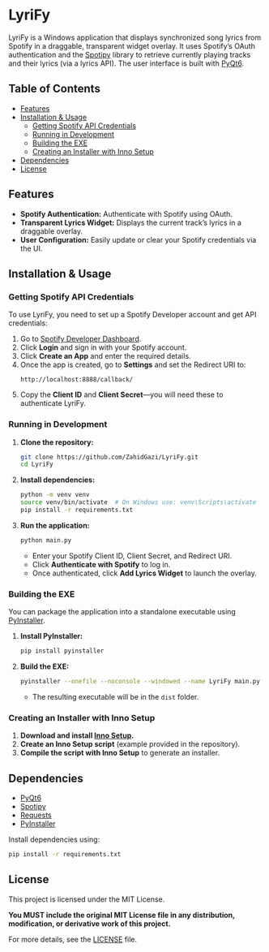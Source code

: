# LyriFy

LyriFy is a Windows application that displays synchronized song lyrics from Spotify in a draggable, transparent widget overlay. It uses Spotify’s OAuth authentication and the [Spotipy](https://spotipy.readthedocs.io/) library to retrieve currently playing tracks and their lyrics (via a lyrics API). The user interface is built with [PyQt6](https://www.riverbankcomputing.com/software/pyqt/).

## Table of Contents

- [Features](#features)
- [Installation & Usage](#installation--usage)
  - [Getting Spotify API Credentials](#getting-spotify-api-credentials)
  - [Running in Development](#running-in-development)
  - [Building the EXE](#building-the-exe)
  - [Creating an Installer with Inno Setup](#creating-an-installer-with-inno-setup)
- [Dependencies](#dependencies)
- [License](#license)

## Features

- **Spotify Authentication:** Authenticate with Spotify using OAuth.
- **Transparent Lyrics Widget:** Displays the current track’s lyrics in a draggable overlay.
- **User Configuration:** Easily update or clear your Spotify credentials via the UI.

## Installation & Usage

### Getting Spotify API Credentials

To use LyriFy, you need to set up a Spotify Developer account and get API credentials:

1. Go to [Spotify Developer Dashboard](https://developer.spotify.com/dashboard/).
2. Click **Login** and sign in with your Spotify account.
3. Click **Create an App** and enter the required details.
4. Once the app is created, go to **Settings** and set the Redirect URI to:
   ```
   http://localhost:8888/callback/
   ```
5. Copy the **Client ID** and **Client Secret**—you will need these to authenticate LyriFy.

### Running in Development

1. **Clone the repository:**
   ```bash
   git clone https://github.com/ZahidGazi/LyriFy.git
   cd LyriFy
   ```
2. **Install dependencies:**
   ```bash
   python -m venv venv
   source venv/bin/activate  # On Windows use: venv\Scripts\activate
   pip install -r requirements.txt
   ```
3. **Run the application:**
   ```bash
   python main.py
   ```
   - Enter your Spotify Client ID, Client Secret, and Redirect URI.
   - Click **Authenticate with Spotify** to log in.
   - Once authenticated, click **Add Lyrics Widget** to launch the overlay.

### Building the EXE

You can package the application into a standalone executable using [PyInstaller](https://www.pyinstaller.org/).

1. **Install PyInstaller:**
   ```bash
   pip install pyinstaller
   ```
2. **Build the EXE:**
   ```bash
   pyinstaller --onefile --noconsole --windowed --name LyriFy main.py --icon=res/icon.ico
   ```
   - The resulting executable will be in the `dist` folder.

### Creating an Installer with Inno Setup

1. **Download and install [Inno Setup](http://www.jrsoftware.org/isinfo.php).**
2. **Create an Inno Setup script** (example provided in the repository).
3. **Compile the script with Inno Setup** to generate an installer.

## Dependencies

- [PyQt6](https://pypi.org/project/PyQt6/)
- [Spotipy](https://pypi.org/project/spotipy/)
- [Requests](https://pypi.org/project/requests/)
- [PyInstaller](https://pypi.org/project/pyinstaller/)

Install dependencies using:
```bash
pip install -r requirements.txt
```

## License

This project is licensed under the MIT License.  

**You MUST include the original MIT License file in any distribution, modification, or derivative work of this project.**    

For more details, see the [LICENSE](LICENSE.txt) file.
